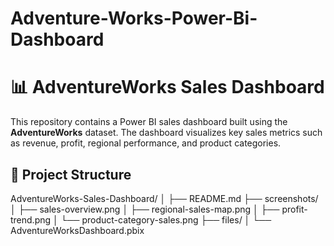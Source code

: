 # Adventure-Works-Power-Bi-Dashboard
# 📊 AdventureWorks Sales Dashboard

This repository contains a Power BI sales dashboard built using the **AdventureWorks** dataset. The dashboard visualizes key sales metrics such as revenue, profit, regional performance, and product categories.

## 📂 Project Structure

AdventureWorks-Sales-Dashboard/
│
├── README.md
├── screenshots/
│ ├── sales-overview.png
│ ├── regional-sales-map.png
│ ├── profit-trend.png
│ └── product-category-sales.png
├── files/
│ └── AdventureWorksDashboard.pbix
